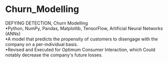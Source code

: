 # Churn_Modelling
DEFYING DETECTION, Churn Modelling\
•Python, NumPy, Pandas, Matplotlib, TensorFlow, Artificial Neural Networks (ANNs)\
•A model that predicts the propensity of customers to disengage with the company on a per-individual
basis.\
•Revised and Executed for Optimum Consumer Interaction, which Could notably decrease the company's
future losses.
